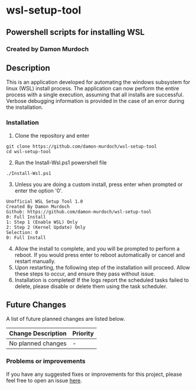 # wsl-setup-tool
## Powershell scripts for installing WSL
### Created by Damon Murdoch 

## Description
This is an application developed for automating the windows subsystem for linux (WSL) install process. The application can now perform the entire process with a single execution, assuming that all installs are successful. Verbose debugging information is provided in the case of an error during the installation.

### Installation
1. Clone the repository and enter
```
git clone https://github.com/damon-murdoch/wsl-setup-tool
cd wsl-setup-tool
```

2. Run the Install-Wsl.ps1 powershell file
```
./Install-Wsl.ps1
```
3. Unless you are doing a custom install, press enter when prompted or enter the option '0'.
```
Unofficial WSL Setup Tool 1.0
Created By Damon Murdoch
Github: https://github.com/damon-murdoch/wsl-setup-tool
0: Full Install
1: Step 1 (Enable WSL) Only
2: Step 2 (Kernel Update) Only
Selection: 0
0: Full Install
```
4. Allow the install to complete, and you will be prompted to perform a reboot. If you would press enter to reboot automatically or cancel and restart manually.
5. Upon restarting, the following step of the installation will proceed. Allow these steps to occur, and ensure they pass without issue.  
6. Installation is completed! If the logs report the scheduled tasks failed to delete, please disable or delete them using the task scheduler.

## Future Changes
A list of future planned changes are listed below.

| Change Description | Priority |
| ------------------ | -------- | 
| No planned changes | -        |

### Problems or improvements
If you have any suggested fixes or improvements for this project, please 
feel free to open an issue [here](../../issues).

